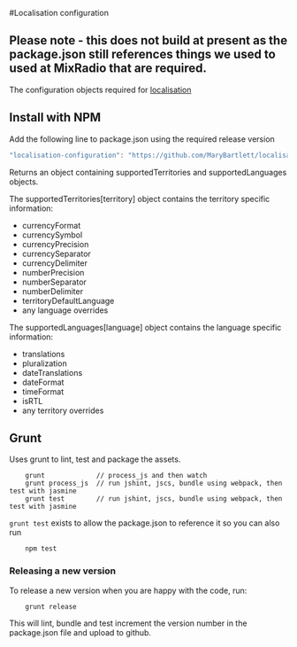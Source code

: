 #Localisation configuration

## Please note - this does not build at present as the package.json still references things we used to used at MixRadio that are required.

The configuration objects required for <a href="https://github.com/MaryBartlett/localisation">localisation<a/>

## Install with NPM

Add the following line to package.json using the required release version

```js
"localisation-configuration": "https://github.com/MaryBartlett/localisation-configuration/archive/v0.3.0.tar.gz"
```

Returns an object containing supportedTerritories and supportedLanguages objects.

The supportedTerritories[territory] object contains the territory specific information:
 - currencyFormat
 - currencySymbol
 - currencyPrecision
 - currencySeparator
 - currencyDelimiter
 - numberPrecision
 - numberSeparator
 - numberDelimiter
 - territoryDefaultLanguage
 - any language overrides


The supportedLanguages[language] object contains the language specific information:
 - translations
 - pluralization
 - dateTranslations
 - dateFormat
 - timeFormat
 - isRTL
 - any territory overrides


<!---This isn't working yet
 A page of the output of the configurations can be found <a href="https://github.com/pages/MaryBartlett/localisation-configuration/">here</a>
-->

## Grunt

Uses grunt to lint, test and package the assets.

```command
    grunt             // process_js and then watch
    grunt process_js  // run jshint, jscs, bundle using webpack, then test with jasmine
    grunt test        // run jshint, jscs, bundle using webpack, then test with jasmine
```
`grunt test` exists to allow the package.json to reference it so you can also run

```command
    npm test
```

### Releasing a new version

To release a new version when you are happy with the code, run:

```command
    grunt release
```
This will lint, bundle and test increment the version number in the package.json file and upload to github.
